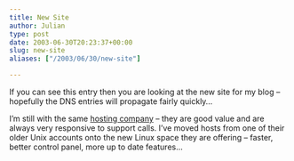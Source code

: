 ```yaml
---
title: New Site
author: Julian
type: post
date: 2003-06-30T20:23:37+00:00
slug: new-site 
aliases: ["/2003/06/30/new-site"]

---
```

If you can see this entry then you are looking at the new site for my blog &#8211; hopefully the DNS entries will propagate fairly quickly&#8230;

I&#8217;m still with the same [hosting company][1] &#8211; they are good value and are always very responsive to support calls. I&#8217;ve moved hosts from one of their older Unix accounts onto the new Linux space they are offering &#8211; faster, better control panel, more up to date features&#8230;

 [1]: https://www.dc-hosting.com/